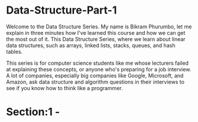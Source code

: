 # Data-Structure-Part-1
Welcome to the Data Structure Series. My name is Bikram Phurumbo, let me explain in three minutes how I've learned this course and how we can get the most out of it. This Data Structure Series, where we learn about linear data structures, such as arrays, linked lists, stacks, queues, and hash tables.

This series is for computer science students like me whose lecturers failed at explaining these concepts, or anyone who's preparing for a job interview. A lot of companies, especially big companies like Google, Microsoft, and Amazon, ask data structure and algorithm questions in their interviews to see if you know how to think like a programmer.

# Section:1 - 